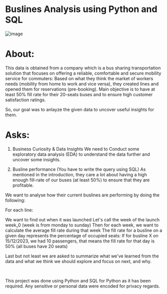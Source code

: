 # Buslines Analysis using Python and SQL

![image](https://github.com/shimaadaowd/Buslines_Analysis_using_Python_and_SQL/assets/81235048/65268eca-7bdc-4d13-b3f4-aece3ec19c59)


# About:

This data is obtained from a company which is a bus sharing transportation solution that focuses on offering a reliable, comfortable and secure mobility service for commuters: Based on what they think the market of workers needs (mobility from home to work and vice versa), they created lines and opened them for reservations (pre-booking). Main objective is to have at least 50% fill rate for their 20-seats buses and to ensure high customer satisfaction ratings. 


So, our goal was to anlayze the given data to uncover useful insights for them.


# Asks:
1. Business Curiosity & Data Insights
We need to Conduct some exploratory data analysis (EDA) to understand the data further and uncover some insights.

2. Busline performance (You have to write the query using SQL)
As mentioned in the introduction, they care a lot about having a high enough fill-rate of our buses (at least 50%) to ensure that they are profitable.

We want to analyse how their current buslines are performing by doing the following:

For each line:

We want to find out when it was launched
Let's call the week of the launch week_0 (week is from monday to sunday)
Then for each week, we want to calculate the average fill rate during that week
The fill rate for a busline on a given day represents the percentage of occupied seats: If for busline X on 15/12/2023, we had 10 passengers, that means the fill rate for that day is 50% (all buses have 20 seats)

Last but not least we are asked to summarize what we've learned from the data and what we think we should explore and focus on next, and why.

<br>


This project was done using Python and SQL for Python as it has been required. Any sensitive or personal data were encoded for privacy regards.

